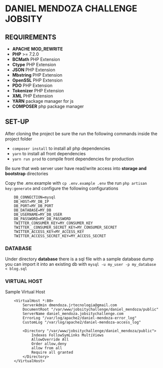 # DANIEL MENDOZA CHALLENGE JOBSITY

## REQUIREMENTS
- **APACHE MOD_REWRITE**
- **PHP** >= 7.2.0
- **BCMath** PHP Extension
- **Ctype** PHP Extension
- **JSON** PHP Extension
- **Mbstring** PHP Extension
- **OpenSSL** PHP Extension
- **PDO** PHP Extension
- **Tokenizer** PHP Extension
- **XML** PHP Extension
- **YARN** package manager for js
- **COMPOSER** php package manager 

## SET-UP

After cloning the project be sure the run the following commands inside
the project folder

- `composer install` to install all php dependencies
- `yarn` to install all front dependencies
- `yarn run prod` to compile front dependencies for production

Be sure that web server user have read/write access into **storage and bootstrap** directories

Copy the .env.example with `cp .env.example .env` the run `php artisan key:generate` and 
configure the following configurations

``` dotenv
    DB_CONNECTION=mysql
    DB_HOST=MY_DB_IP
    DB_PORT=MY_DB_PORT
    DB_DATABASE=MY_DB
    DB_USERNAME=MY_DB_USER
    DB_PASSWORD=MY_DB_PASSWORD
    TWITTER_CONSUMER_KEY=MY_CONSUMER_KEY
    TWITTER__CONSUMER_SECRET_KEY=MY_CONSUMER_SECRET
    TWITTER_ACCESS_KEY=MY_ACCESS_KEY
    TWITTER_ACCESS_SECRET_KEY=MY_ACCESS_SECRET
```

### DATABASE

Under directory **database** there is a sql file with a sample database 
dump you can import it into an existing db with `mysql -u my_user -p my_database < blog.sql`


### VIRTUAL HOST

Sample Virtual Host

``` apacheconfig
    <VirtualHost *:80>
        ServerAdmin dmendoza.jrtecnologia@gmail.com
        DocumentRoot "/var/www/jobsitychallenge/daniel_mendoza/public"
        ServerName daniel_mendoza.jobsitychallenge.com
        ErrorLog "/var/log/apache2/daniel-mendoza-error_log"
        CustomLog "/var/log/apache2/daniel-mendoza-access_log"
    
        <Directory "/var/www/jobsitychallenge/daniel_mendoza/public">
            Indexes FollowSymLinks MultiViews
            AllowOverride All
            Order allow,deny
            allow from all
            Require all granted
        </Directory>
    </VirtualHost>
```

